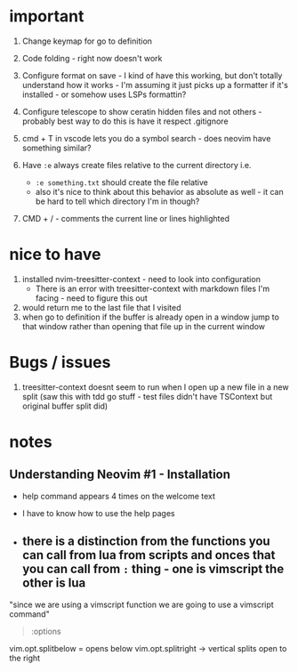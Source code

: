 # important

1. Change keymap for go to definition
2. Code folding - right now doesn't work
3. Configure format on save - I kind of have this working, but don't totally understand how it works - I'm assuming it just picks up a formatter if it's installed - or somehow uses LSPs formattin?


4. Configure telescope to show ceratin hidden files and not others - probably best way to do this is have it respect .gitignore
5. cmd + T in vscode lets you do a symbol search - does neovim have something similar?
6. Have `:e` always create files relative to the current directory i.e.
    - `:e something.txt` should create the file relative
    - also it's nice to think about this behavior as absolute as well - it can be hard to tell which directory I'm in though?
7. CMD + / - comments the current line or lines highlighted

# nice to have

1. installed nvim-treesitter-context - need to look into configuration
    - There is an error with treesitter-context with markdown files I'm facing - need to figure this out
2. <SPC-TAB> would return me to the last file that I visited
3. when go to definition if the buffer is already open in a window jump to that window rather than opening that file up in the current window


# Bugs / issues

1. treesitter-context doesnt seem to run when I open up a new file in a new split (saw this with tdd go stuff - test files didn't have TSContext but original buffer split did)



# notes


## Understanding Neovim #1 - Installation

- help command appears 4 times on the welcome text
- I have to know how to use the help pages

- there is a distinction from the functions you can call from lua from scripts and onces that you can call from `:` thing - one is vimscript the other is lua
    - 

"since we are using a vimscript function we are going to use a vimscript command"



> :options







vim.opt.splitbelow = opens below
vim.opt.splitright -> vertical splits open to the right


